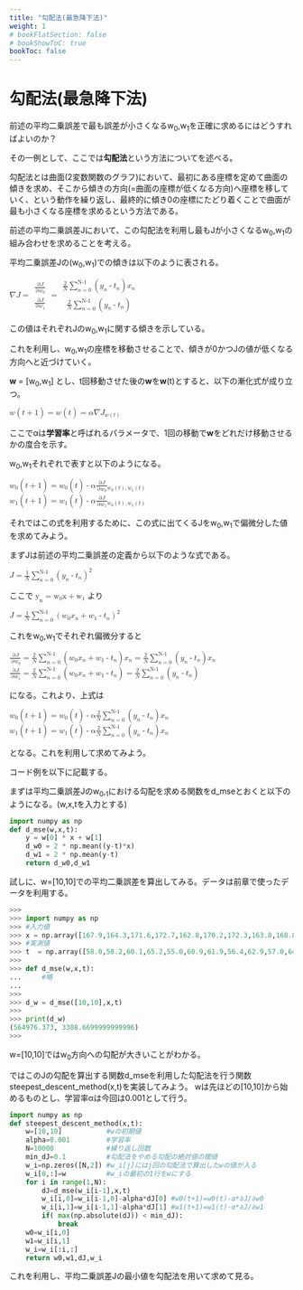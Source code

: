 ```yaml
---
title: "勾配法(最急降下法)"
weight: 1
# bookFlatSection: false
# bookShowToC: true
bookToc: false
---
```


# 勾配法(最急降下法)

前述の平均二乗誤差で最も誤差が小さくなるw<sub>0</sub>,w<sub>1</sub>を正確に求めるにはどうすればよいのか？

その一例として、ここでは**勾配法**という方法についてを述べる。


勾配法とは曲面(2変数関数のグラフ)において、最初にある座標を定めて曲面の傾きを求め、そこから傾きの方向(=曲面の座標が低くなる方向)へ座標を移していく、という動作を繰り返し、最終的に傾き0の座標にたどり着くことで曲面が最も小さくなる座標を求めるという方法である。  

前述の平均二乗誤差Jにおいて、この勾配法を利用し最もJが小さくなるw<sub>0</sub>,w<sub>1</sub>の組み合わせを求めることを考える。  

平均二乗誤差Jの(w<sub>0</sub>,w<sub>1</sub>)での傾きは以下のように表される。  

<math>
<mi>∇</mi>
<mi>J</mi>
<mo>=</mo>
<mfenced open="[" close="]"> <mtable>
<mtr> 
    <mtd>
    <mfrac> 
        <mrow><mo>&part;</mo><mi>J</mi></mrow> 
        <mrow><mo>&part;</mo><msub><mi>w</mi><mn>0</mn></msub></mrow>
    </mfrac>
    </mtd>
</mtr> 
<mtr>
    <mtd>
    <mfrac> 
        <mrow><mo>&part;</mo><mi>J</mi></mrow> 
        <mrow><mo>&part;</mo><msub><mi>w</mi><mn>1</mn></msub></mrow>
    </mfrac>
    </mtd>
</mtr>
</mtable> 
</mfenced>
<mo>=</mo>
<mfenced open="[" close="]"> 
<mtable>
<mtr> 
    <mtd>
    <mfrac> 
        <mn>2</mn> 
        <mi>N</mi>
    </mfrac>
    <munderover> 
        <mo>&Sum;</mo> 
            <mrow>
                <mi>n</mi>
                <mo>=</mo>
                <mn>0</mn> 
            </mrow>
            <mi>N-1</mi> 
    </munderover> 
    <mo>(</mo>
    <msub>
        <mi>y</mi>
        <mi>n</mi> 
    </msub>
    <mo>-</mo>
    <msub>
        <mi>t</mi>
        <mi>n</mi> 
    </msub>
    <mo>)</mo>
    <msub>
        <mi>x</mi>
        <mi>n</mi> 
    </msub>
    </mtd>
</mtr> 
<mtr>
    <mtd>
    <mfrac> 
        <mn>2</mn> 
        <mi>N</mi>
    </mfrac>
    <munderover> 
        <mo>&Sum;</mo> 
            <mrow>
                <mi>n</mi>
                <mo>=</mo>
                <mn>0</mn> 
            </mrow>
        <mi>N-1</mi> 
    </munderover> 
    <mo>(</mo>
    <msub>
        <mi>y</mi>
        <mi>n</mi> 
    </msub>
    <mo>-</mo>
    <msub>
        <mi>t</mi>
        <mi>n</mi> 
    </msub>
    <mo>)</mo>
    </mtd>
</mtr>
</mtable> 
</mfenced>
</math>

この値はそれぞれJのw<sub>0</sub>,w<sub>1</sub>に関する傾きを示している。

これを利用し、w<sub>0</sub>,w<sub>1</sub>の座標を移動させることで、傾きが0かつJの値が低くなる方向へと近づけていく。

<b>w</b> = [w<sub>0</sub>,w<sub>1</sub>] とし、t回移動させた後の<b>w</b>を<b>w</b>(t)とすると、以下の漸化式が成り立つ。

<math>
<mi mathvariant="bold-italic">w</mi>
<mo>(</mo>
<mi>t</mi>
<mo>+</mo>
<mn>1</mn>
<mo>)</mo>
<mo>=</mo>
<mi mathvariant="bold-italic">w</mi>
<mo>(</mo>
<mi>t</mi>
<mo>)</mo>
<mo>=</mo>
<mi>α</mi>
<mi>∇</mi>
<mi>J</mi>
<mfenced open="|" close=""> <mi></mi>
</mfenced>
<msub>
<mi></mi>
<mrow>
    <mi mathvariant="bold-italic">w</mi>
    <mo>(</mo>
    <mi>t</mi>
    <mo>)</mo>
</mrow>
</msub>

</math>

ここでαは**学習率**と呼ばれるパラメータで、1回の移動で<b>w</b>をどれだけ移動させるかの度合を示す。

w<sub>0</sub>,w<sub>1</sub>それぞれで表すと以下のようになる。

<math>
<msub>
<mi>w</mi>
<mn>0</mn>
</msub>
<mo>(</mo>
<mi>t</mi>
<mo>+</mo>
<mn>1</mn>
<mo>)</mo>
<mo>=</mo>
<msub>
<mi>w</mi>
<mn>0</mn>
</msub>
<mo>(</mo>
<mi>t</mi>
<mo>)</mo>
<mo>-</mo>
<mi>α</mi>
    <mfrac> 
        <mrow><mo>&part;</mo><mi>J</mi></mrow> 
        <mrow><mo>&part;</mo><msub><mi>w</mi><mn>0</mn></msub></mrow>
    </mfrac>
<mfenced open="|" close=""> 
<mi></mi>
</mfenced>
<msub>
<mi></mi>
<mrow>
<msub>
<mi>w</mi>
<mn>0</mn>
</msub>
<mo>(</mo>
<mi>t</mi>
<mo>)</mo>
<mo>,</mo>
<msub>
<mi>w</mi>
<mn>1</mn>
</msub>
<mo>(</mo>
<mi>t</mi>
<mo>)</mo>
</mrow>
</msub>
</math>
<br>
<math>
<msub>
<mi>w</mi>
<mn>1</mn>
</msub>
<mo>(</mo>
<mi>t</mi>
<mo>+</mo>
<mn>1</mn>
<mo>)</mo>
<mo>=</mo>
<msub>
<mi>w</mi>
<mn>1</mn>
</msub>
<mo>(</mo>
<mi>t</mi>
<mo>)</mo>
<mo>-</mo>
<mi>α</mi>
    <mfrac> 
        <mrow><mo>&part;</mo><mi>J</mi></mrow> 
        <mrow><mo>&part;</mo><msub><mi>w</mi><mn>1</mn></msub></mrow>
    </mfrac>
<mfenced open="|" close=""> 
<mi></mi>
</mfenced>
<msub>
<mi></mi>
<mrow>
<msub>
<mi>w</mi>
<mn>0</mn>
</msub>
<mo>(</mo>
<mi>t</mi>
<mo>)</mo>
<mo>,</mo>
<msub>
<mi>w</mi>
<mn>1</mn>
</msub>
<mo>(</mo>
<mi>t</mi>
<mo>)</mo>
</mrow>
</msub>
</math>

それではこの式を利用するために、この式に出てくるJをw<sub>0</sub>,w<sub>1</sub>で偏微分した値を求めてみよう。  

まずJは前述の平均二乗誤差の定義から以下のような式である。  

<math>
<mi>J</mi>
<mo>=</mo>
    <mfrac> 
        <mn>1</mn> 
        <mi>N</mi>
    </mfrac>
    <munderover> 
        <mo>&Sum;</mo> 
            <mrow>
                <mi>n</mi>
                <mo>=</mo>
                <mn>0</mn> 
            </mrow>
            <mi>N-1</mi> 
    </munderover> 
    <msup>
        <mrow>
            <mo>(</mo>
            <msub>
                <mi>y</mi>
                <mi>n</mi> 
            </msub>
            <mo>-</mo>
            <msub>
                <mi>t</mi>
                <mi>n</mi> 
            </msub>
            <mo>)</mo>
        </mrow>
        <mn>2</mn> 
    </msup>

</math>

ここで
<math>
<msub>
<mn>y</mn>
<mn>n</mn>
</msub>
<mo>=</mo>
<msub>
<mn>w</mn>
<mn>0</mn>
</msub>
<mn>x</mn>
<mo>+</mo>
<msub>
<mn>w</mn>
<mn>1</mn>
</msub>
</math>
より

<math>
<mi>J</mi>
<mo>=</mo>
    <mfrac> 
        <mn>1</mn> 
        <mi>N</mi>
    </mfrac>
    <munderover> 
        <mo>&Sum;</mo> 
            <mrow>
                <mi>n</mi>
                <mo>=</mo>
                <mn>0</mn> 
            </mrow>
            <mi>N-1</mi> 
    </munderover> 
    <msup>
        <mrow>
            <mo>(</mo>
            <msub>
                <mi>w</mi>
                <mn>0</mn> 
            </msub>
            <msub>
                <mi>x</mi>
                <mi>n</mi> 
            </msub>
            <mo>+</mo>
            <msub>
                <mi>w</mi>
                <mn>1</mn> 
            </msub>
            <mo>-</mo>
            <msub>
                <mi>t</mi>
                <mi>n</mi> 
            </msub>
            <mo>)</mo>
        </mrow>
        <mn>2</mn> 
    </msup>
</math>

これをw<sub>0</sub>,w<sub>1</sub>でそれぞれ偏微分すると

<math>
    <mfrac> 
        <mrow><mo>&part;</mo><mi>J</mi></mrow> 
        <mrow><mo>&part;</mo><msub><mi>w</mi><mn>0</mn></msub></mrow>
    </mfrac>
<mo>=</mo>
    <mfrac> 
        <mn>2</mn> 
        <mi>N</mi>
    </mfrac>
    <munderover> 
        <mo>&Sum;</mo> 
            <mrow>
                <mi>n</mi>
                <mo>=</mo>
                <mn>0</mn> 
            </mrow>
            <mi>N-1</mi> 
    </munderover> 
            <mo>(</mo>
            <msub>
                <mi>w</mi>
                <mn>0</mn> 
            </msub>
            <msub>
                <mi>x</mi>
                <mi>n</mi> 
            </msub>
            <mo>+</mo>
            <msub>
                <mi>w</mi>
                <mn>1</mn> 
            </msub>
            <mo>-</mo>
            <msub>
                <mi>t</mi>
                <mi>n</mi> 
            </msub>
            <mo>)</mo>
            <msub>
                <mi>x</mi>
                <mi>n</mi> 
            </msub>
<mo>=</mo>
    <mfrac> 
        <mn>2</mn> 
        <mi>N</mi>
    </mfrac>
    <munderover> 
        <mo>&Sum;</mo> 
            <mrow>
                <mi>n</mi>
                <mo>=</mo>
                <mn>0</mn> 
            </mrow>
            <mi>N-1</mi> 
    </munderover> 
            <mo>(</mo>
            <msub>
                <mi>y</mi>
                <mi>n</mi> 
            </msub>
            <mo>-</mo>
            <msub>
                <mi>t</mi>
                <mi>n</mi> 
            </msub>
            <mo>)</mo>
            <msub>
                <mi>x</mi>
                <mi>n</mi> 
            </msub>
</math>
<br>
<math>
    <mfrac> 
        <mrow><mo>&part;</mo><mi>J</mi></mrow> 
        <mrow><mo>&part;</mo><msub><mi>w</mi><mn>1</mn></msub></mrow>
    </mfrac>
<mo>=</mo>
    <mfrac> 
        <mn>2</mn> 
        <mi>N</mi>
    </mfrac>
    <munderover> 
        <mo>&Sum;</mo> 
            <mrow>
                <mi>n</mi>
                <mo>=</mo>
                <mn>0</mn> 
            </mrow>
            <mi>N-1</mi> 
    </munderover> 
            <mo>(</mo>
            <msub>
                <mi>w</mi>
                <mn>0</mn> 
            </msub>
            <msub>
                <mi>x</mi>
                <mi>n</mi> 
            </msub>
            <mo>+</mo>
            <msub>
                <mi>w</mi>
                <mn>1</mn> 
            </msub>
            <mo>-</mo>
            <msub>
                <mi>t</mi>
                <mi>n</mi> 
            </msub>
            <mo>)</mo>
<mo>=</mo>
    <mfrac> 
        <mn>2</mn> 
        <mi>N</mi>
    </mfrac>
    <munderover> 
        <mo>&Sum;</mo> 
            <mrow>
                <mi>n</mi>
                <mo>=</mo>
                <mn>0</mn> 
            </mrow>
            <mi>N-1</mi> 
    </munderover> 
            <mo>(</mo>
            <msub>
                <mi>y</mi>
                <mi>n</mi> 
            </msub>
            <mo>-</mo>
            <msub>
                <mi>t</mi>
                <mi>n</mi> 
            </msub>
            <mo>)</mo>
</math>


になる。これより、上式は

<math>
<msub>
    <mi>w</mi>
    <mn>0</mn> 
</msub>
<mo>(</mo>
<mi>t</mi>
<mo>+</mo>
<mn>1</mn>
<mo>)</mo>
<mo>=</mo>
<msub>
    <mi>w</mi>
    <mn>0</mn> 
</msub>
<mo>(</mo>
<mi>t</mi>
<mo>)</mo>
<mo>-</mo>
<mn>α</mn>
    <mfrac> 
        <mn>2</mn> 
        <mi>N</mi>
    </mfrac>
    <munderover> 
        <mo>&Sum;</mo> 
            <mrow>
                <mi>n</mi>
                <mo>=</mo>
                <mn>0</mn> 
            </mrow>
            <mi>N-1</mi> 
    </munderover> 
            <mo>(</mo>
            <msub>
                <mi>y</mi>
                <mi>n</mi> 
            </msub>
            <mo>-</mo>
            <msub>
                <mi>t</mi>
                <mi>n</mi> 
            </msub>
            <mo>)</mo>
            <msub>
                <mi>x</mi>
                <mi>n</mi> 
            </msub>
</math>
<br>
<math>
<msub>
    <mi>w</mi>
    <mn>1</mn> 
</msub>
<mo>(</mo>
<mi>t</mi>
<mo>+</mo>
<mn>1</mn>
<mo>)</mo>
<mo>=</mo>
<msub>
    <mi>w</mi>
    <mn>1</mn> 
</msub>
<mo>(</mo>
<mi>t</mi>
<mo>)</mo>
<mo>-</mo>
<mn>α</mn>
    <mfrac> 
        <mn>2</mn> 
        <mi>N</mi>
    </mfrac>
    <munderover> 
        <mo>&Sum;</mo> 
            <mrow>
                <mi>n</mi>
                <mo>=</mo>
                <mn>0</mn> 
            </mrow>
            <mi>N-1</mi> 
    </munderover> 
            <mo>(</mo>
            <msub>
                <mi>y</mi>
                <mi>n</mi> 
            </msub>
            <mo>-</mo>
            <msub>
                <mi>t</mi>
                <mi>n</mi> 
            </msub>
            <mo>)</mo>
            <msub>
                <mi>x</mi>
                <mi>n</mi> 
            </msub>
</math>

となる。これを利用して求めてみよう。

コード例を以下に記載する。

まずは平均二乗誤差Jのw<sub>0</sub>,<sub>1</sub>における勾配を求める関数をd_mseとおくと以下のようになる。(w,x,tを入力とする)

```python
import numpy as np
def d_mse(w,x,t):
    y = w[0] * x + w[1]
    d_w0 = 2 * np.mean((y-t)*x)
    d_w1 = 2 * np.mean(y-t)
    return d_w0,d_w1
```

試しに、w=[10,10]での平均二乗誤差を算出してみる。データは前章で使ったデータを利用する。

```python
>>> 
>>> import numpy as np
>>> #入力値
>>> x = np.array([167.9,164.3,171.6,172.7,162.8,170.2,172.3,163.8,168.8,167.2,172.3,166.4,173.1,176.9,178.4,167.1,177.4,173.7,172.0,174.1])
>>> #実測値
>>> t  = np.array([58.0,58.2,60.1,65.2,55.0,60.9,61.9,56.4,62.9,57.0,64.9,55.9,68.0,67.9,69.1,60.8,65.6,66.1,59.9,69.5])
>>> 
>>> def d_mse(w,x,t):
...     #略
... 
>>> 
>>> d_w = d_mse([10,10],x,t)
>>> 
>>> print(d_w)
(564976.373, 3308.6699999999996)
>>> 
```

w=[10,10]ではw<sub>0</sub>方向への勾配が大きいことがわかる。

ではこのJの勾配を算出する関数d_mseを利用した勾配法を行う関数steepest_descent_method(x,t)を実装してみよう。
wは先ほどの[10,10]から始めるものとし、学習率αは今回は0.001として行う。

```python
import numpy as np
def steepest_descent_method(x,t):
    w=[10,10]           #wの初期値
    alpha=0.001         #学習率
    N=10000             #繰り返し回数
    min_dJ=0.1          #勾配法をやめる勾配の絶対値の閾値
    w_i=np.zeros([N,2]) #w_i[j]にはj回の勾配法で算出したwの値が入る
    w_i[0,:]=w          #w_iの最初の1行をwにする
    for i in range(1,N):
        dJ=d_mse(w_i[i-1],x,t)
        w_i[i,0]=w_i[i-1,0]-alpha*dJ[0] #w0(t+1)=w0(t)-α*∂J/∂w0
        w_i[i,1]=w_i[i-1,1]-alpha*dJ[1] #w1(t+1)=w1(t)-α*∂J/∂w1
        if( max(np.absolute(dJ)) < min_dJ):
            break
    w0=w_i[i,0]     
    w1=w_i[i,1]     
    w_i=w_i[:i,:]   
    return w0,w1,dJ,w_i
```

これを利用し、平均二乗誤差Jの最小値を勾配法を用いて求めて見る。

